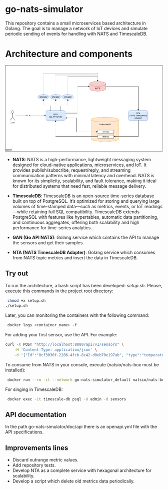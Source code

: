 # go-nats-simulator

This repository contains a small microservices based architecture in Golang. The goal is to manage a network of IoT devices and simulate periodic sending of events for handling with NATS and TimescaleDB.

# Architecture and components

![Architecture schema](./doc/img/architecture.png)

- **NATS**: NATS is a high-performance, lightweight messaging system designed for cloud-native applications, microservices, and IoT. It provides publish/subscribe, request/reply, and streaming communication patterns with minimal latency and overhead. NATS is known for its simplicity, scalability, and fault tolerance, making it ideal for distributed systems that need fast, reliable message delivery.

- **TimescaleDB**: TimescaleDB is an open-source time-series database built on top of PostgreSQL. It’s optimized for storing and querying large volumes of time-stamped data—such as metrics, events, or IoT readings—while retaining full SQL compatibility. TimescaleDB extends PostgreSQL with features like hypertables, automatic data partitioning, and continuous aggregates, offering both scalability and high performance for time-series analytics.

- **GAN (Go API NATS)**: Golang service which contains the API to manage the sensors and get their samples.

- **NTA (NATS TimescaleDB Adapter)**: Golang service which consumes from NATS topic metrics and insert the data in TimescaleDB.

## Try out

To run the architecture, a bash script has been developed: *setup.sh*. Please, execute this commands in the project root directory:

```bash
 chmod +x setup.sh
./setup.sh
```

Later, you can monitoring the containers with the following command:

```bash
 docker logs <container_name> -f
```

For adding your first sensor, use the API. For example:

```bash
curl -X POST "http://localhost:8080/api/v1/sensors" \
    -H 'Content-Type: application/json' \
    -d '{"Id":"8cf3030f-2206-4fcb-8c42-d0eb70e197ab", "type":"temperature", "alias":"sensor_1", "rate": 6, "maxThreshold":40.0, "minThreshold":-20}' -i
```

To consume from NATS in your console, execute (natsio/nats-box must be installed):

```bash
 docker run --rm -it --network go-nats-simulator_default natsio/nats-box nats sub -s nats://nats:4222 sensors
```

For singing in TimescaleDB:

```bash
 docker exec -it timescale-db psql -U admin -d sensors
```

## API documentation

In the path go-nats-simulator/doc/api there is an openapi.yml file with the API specifications.

## Improvements lines

- Discard outrange metric values.
- Add repository tests.
- Develop NTA as a complete service with hexagonal architecture for scalability.
- Develop a script which delete old metrics data periodically.